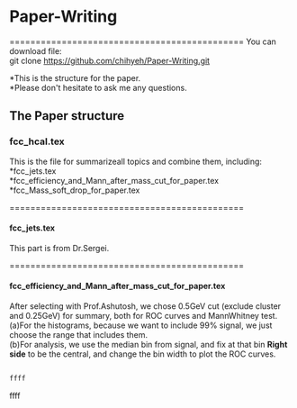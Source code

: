 # Paper-Writing

=============================================
You can download file:<br />
git clone https://github.com/chihyeh/Paper-Writing.git

*This is the structure for the paper.<br />
*Please don't hesitate to ask me any questions.<br />


## The Paper structure

### fcc_hcal.tex
This is the file for summarizeall topics and combine them, including:<br />
*fcc_jets.tex<br />
*fcc_efficiency_and_Mann_after_mass_cut_for_paper.tex<br />
*fcc_Mass_soft_drop_for_paper.tex<br />

=============================================
#### fcc_jets.tex
This part is from Dr.Sergei.<br />

=============================================
#### fcc_efficiency_and_Mann_after_mass_cut_for_paper.tex <br />
After selecting with Prof.Ashutosh, we chose 0.5GeV cut (exclude cluster and 0.25GeV) for summary, both for ROC curves and MannWhitney test.<br />
(a)For the histograms, because we want to include 99% signal, we just choose the range that includes them.<br />
(b)For analysis, we use the median bin from signal, and fix at that bin **Right side** to be the central, and change the bin width to plot the ROC curves.<br />
```bash

ffff
```
ffff

